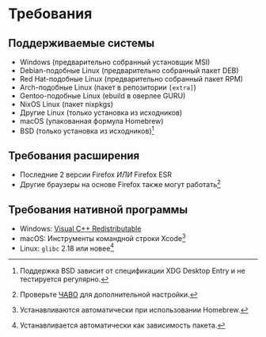 # Требования

## Поддерживаемые системы

* Windows (предварительно собранный установщик MSI)
* Debian-подобные Linux (предварительно собранный пакет DEB)
* Red Hat-подобные Linux (предварительно собранный пакет RPM)
* Arch-подобные Linux (пакет в репозитории `[extra]`)
* Gentoo-подобные Linux (ebuild в оверлее GURU)
* NixOS Linux (пакет nixpkgs)
* Другие Linux (только установка из исходников)
* macOS (упакованная формула Homebrew)
* BSD (только установка из исходников)[^4]

## Требования расширения

* Последние 2 версии Firefox *ИЛИ* Firefox ESR
* Другие браузеры на основе Firefox также могут работать[^1]

## Требования нативной программы

* Windows: [Visual C++ Redistributable](https://support.microsoft.com/en-us/help/2977003/the-latest-supported-visual-c-downloads)
* macOS: Инструменты командной строки Xcode[^2]
* Linux: `glibc` 2.18 или новее[^3]

[^1]: Проверьте [ЧАВО](../help/faq.md#how-to-use-an-alternative-browser-as-a-main-browser) для дополнительной настройки.
[^2]: Устанавливаются автоматически при использовании Homebrew.
[^3]: Устанавливается автоматически как зависимость пакета.
[^4]: Поддержка BSD зависит от спецификации XDG Desktop Entry и не тестируется регулярно.
